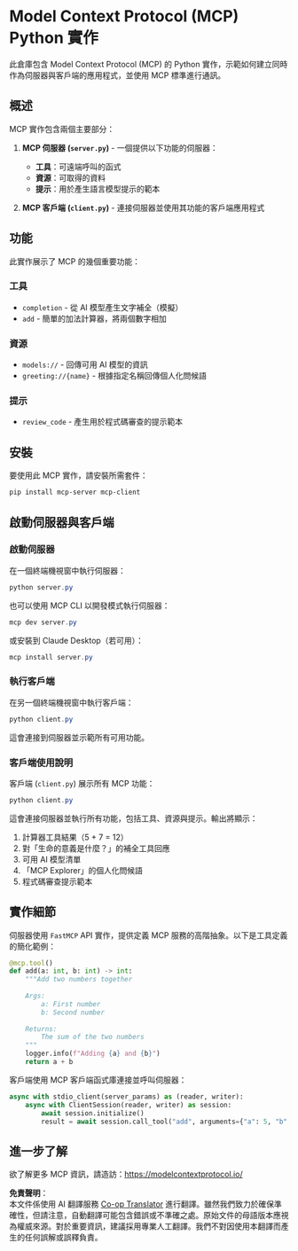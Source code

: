<!--
CO_OP_TRANSLATOR_METADATA:
{
  "original_hash": "706b9b075dc484b73a053e6e9c709b4b",
  "translation_date": "2025-07-13T23:30:40+00:00",
  "source_file": "04-PracticalImplementation/samples/python/README.md",
  "language_code": "mo"
}
-->
# Model Context Protocol (MCP) Python 實作

此倉庫包含 Model Context Protocol (MCP) 的 Python 實作，示範如何建立同時作為伺服器與客戶端的應用程式，並使用 MCP 標準進行通訊。

## 概述

MCP 實作包含兩個主要部分：

1. **MCP 伺服器 (`server.py`)** - 一個提供以下功能的伺服器：
   - **工具**：可遠端呼叫的函式
   - **資源**：可取得的資料
   - **提示**：用於產生語言模型提示的範本

2. **MCP 客戶端 (`client.py`)** - 連接伺服器並使用其功能的客戶端應用程式

## 功能

此實作展示了 MCP 的幾個重要功能：

### 工具
- `completion` - 從 AI 模型產生文字補全（模擬）
- `add` - 簡單的加法計算器，將兩個數字相加

### 資源
- `models://` - 回傳可用 AI 模型的資訊
- `greeting://{name}` - 根據指定名稱回傳個人化問候語

### 提示
- `review_code` - 產生用於程式碼審查的提示範本

## 安裝

要使用此 MCP 實作，請安裝所需套件：

```powershell
pip install mcp-server mcp-client
```

## 啟動伺服器與客戶端

### 啟動伺服器

在一個終端機視窗中執行伺服器：

```powershell
python server.py
```

也可以使用 MCP CLI 以開發模式執行伺服器：

```powershell
mcp dev server.py
```

或安裝到 Claude Desktop（若可用）：

```powershell
mcp install server.py
```

### 執行客戶端

在另一個終端機視窗中執行客戶端：

```powershell
python client.py
```

這會連接到伺服器並示範所有可用功能。

### 客戶端使用說明

客戶端 (`client.py`) 展示所有 MCP 功能：

```powershell
python client.py
```

這會連接伺服器並執行所有功能，包括工具、資源與提示。輸出將顯示：

1. 計算器工具結果（5 + 7 = 12）
2. 對「生命的意義是什麼？」的補全工具回應
3. 可用 AI 模型清單
4. 「MCP Explorer」的個人化問候語
5. 程式碼審查提示範本

## 實作細節

伺服器使用 `FastMCP` API 實作，提供定義 MCP 服務的高階抽象。以下是工具定義的簡化範例：

```python
@mcp.tool()
def add(a: int, b: int) -> int:
    """Add two numbers together
    
    Args:
        a: First number
        b: Second number
    
    Returns:
        The sum of the two numbers
    """
    logger.info(f"Adding {a} and {b}")
    return a + b
```

客戶端使用 MCP 客戶端函式庫連接並呼叫伺服器：

```python
async with stdio_client(server_params) as (reader, writer):
    async with ClientSession(reader, writer) as session:
        await session.initialize()
        result = await session.call_tool("add", arguments={"a": 5, "b": 7})
```

## 進一步了解

欲了解更多 MCP 資訊，請造訪：https://modelcontextprotocol.io/

**免責聲明**：  
本文件係使用 AI 翻譯服務 [Co-op Translator](https://github.com/Azure/co-op-translator) 進行翻譯。雖然我們致力於確保準確性，但請注意，自動翻譯可能包含錯誤或不準確之處。原始文件的母語版本應視為權威來源。對於重要資訊，建議採用專業人工翻譯。我們不對因使用本翻譯而產生的任何誤解或誤釋負責。